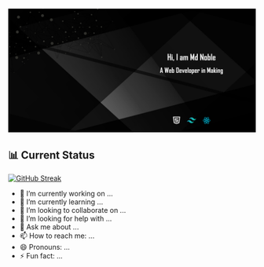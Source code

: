 ![Md Noble Github Banner!](https://raw.githubusercontent.com/mdnoble1/mdnoble1/main/assets/banner/githubBanner.png)

## 📊 Current Status

[![GitHub Streak](https://github-readme-streak-stats.herokuapp.com?user=mdnoble1&theme=tokyonight&hide_border=true&border_radius=0&card_width=494)](https://git.io/streak-stats)

- 🔭 I’m currently working on ...
- 🌱 I’m currently learning ...
- 👯 I’m looking to collaborate on ...
- 🤔 I’m looking for help with ...
- 💬 Ask me about ...
- 📫 How to reach me: ...
- 😄 Pronouns: ...
- ⚡ Fun fact: ...
